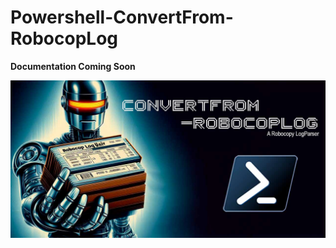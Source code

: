 # Powershell-ConvertFrom-RobocopLog

**Documentation Coming Soon**

![image info](./Robocoplog_banner.jpg)
